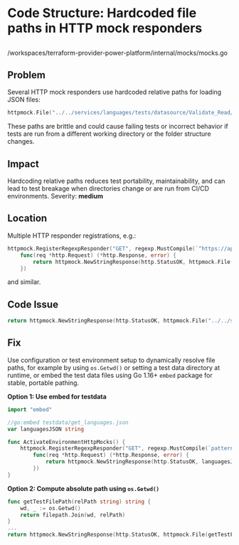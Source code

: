 # Code Structure: Hardcoded file paths in HTTP mock responders

##

/workspaces/terraform-provider-power-platform/internal/mocks/mocks.go

## Problem

Several HTTP mock responders use hardcoded relative paths for loading JSON files:
```go
httpmock.File("../../services/languages/tests/datasource/Validate_Read/get_languages.json").String()
```
These paths are brittle and could cause failing tests or incorrect behavior if tests are run from a different working directory or the folder structure changes.

## Impact

Hardcoding relative paths reduces test portability, maintainability, and can lead to test breakage when directories change or are run from CI/CD environments. Severity: **medium**

## Location

Multiple HTTP responder registrations, e.g.:
```go
httpmock.RegisterRegexpResponder("GET", regexp.MustCompile(`^https://api\\.bap\\.microsoft\\.com/providers/Microsoft\\.BusinessAppPlatform/locations/(europe|unitedstates)/environmentLanguages\\?api-version=2023-06-01$`),
    func(req *http.Request) (*http.Response, error) {
        return httpmock.NewStringResponse(http.StatusOK, httpmock.File("../../services/languages/tests/datasource/Validate_Read/get_languages.json").String()), nil
    })
```
and similar.

## Code Issue

```go
return httpmock.NewStringResponse(http.StatusOK, httpmock.File("../../services/languages/tests/datasource/Validate_Read/get_languages.json").String()), nil
```

## Fix

Use configuration or test environment setup to dynamically resolve file paths, for example by using `os.Getwd()` or setting a test data directory at runtime, or embed the test data files using Go 1.16+ `embed` package for stable, portable pathing.

**Option 1: Use embed for testdata**
```go
import "embed"

//go:embed testdata/get_languages.json
var languagesJSON string

func ActivateEnvironmentHttpMocks() {
    httpmock.RegisterRegexpResponder("GET", regexp.MustCompile(`pattern`),
        func(req *http.Request) (*http.Response, error) {
            return httpmock.NewStringResponse(http.StatusOK, languagesJSON), nil
        })
}
```
**Option 2: Compute absolute path using `os.Getwd()`**
```go
func getTestFilePath(relPath string) string {
    wd, _ := os.Getwd()
    return filepath.Join(wd, relPath)
}
...
return httpmock.NewStringResponse(http.StatusOK, httpmock.File(getTestFilePath("../../services/languages/tests/datasource/Validate_Read/get_languages.json")).String()), nil
```
